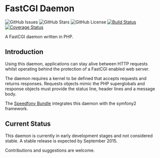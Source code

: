 # FastCGI Daemon

![GitHub Issues](https://img.shields.io/github/issues/PHPFastCGI/FastCGIDaemon.svg)
![GitHub Stars](https://img.shields.io/github/stars/PHPFastCGI/FastCGIDaemon.svg)
![GitHub License](https://img.shields.io/badge/license-GPLv2-blue.svg)
[![Build Status](https://travis-ci.org/PHPFastCGI/FastCGIDaemon.svg?branch=reader-optimisation)](https://travis-ci.org/PHPFastCGI/FastCGIDaemon)
[![Coverage Status](https://coveralls.io/repos/PHPFastCGI/FastCGIDaemon/badge.svg?branch=master)](https://coveralls.io/r/PHPFastCGI/FastCGIDaemon?branch=master)

A FastCGI daemon written in PHP.

## Introduction

Using this daemon, applications can stay alive between HTTP requests whilst operating behind the protection of a FastCGI enabled web server.

The daemon requires a kernel to be defined that accepts requests and returns responses. Requests objects mimic the PHP superglobals and response objects must provide the status line, header lines and a message body.

The [Speedfony Bundle](https://github.com/PHPFastCGI/SpeedfonyBundle) integrates this daemon with the symfony2 framework.

## Current Status

This daemon is currently in early development stages and not considered stable. A
stable release is expected by September 2015.

Contributions and suggestions are welcome.
